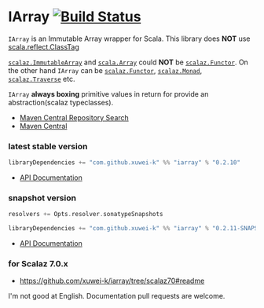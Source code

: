# IArray [![Build Status](https://secure.travis-ci.org/xuwei-k/iarray.png?branch=master)](http://travis-ci.org/xuwei-k/iarray)

`IArray` is an Immutable Array wrapper for Scala. This library does __NOT__ use [scala.reflect.ClassTag](https://github.com/scala/scala/blob/v2.11.2/src/library/scala/reflect/ClassTag.scala)

[`scalaz.ImmutableArray`](https://github.com/scalaz/scalaz/blob/scalaz-seven/core/src/main/scala/scalaz/ImmutableArray.scala) and [`scala.Array`](https://github.com/scala/scala/blob/v2.11.2/src/library/scala/Array.scala) could __NOT__ be [`scalaz.Functor`](https://github.com/scalaz/scalaz/blob/scalaz-seven/core/src/main/scala/scalaz/Functor.scala).
On the other hand `IArray` can be [`scalaz.Functor`](https://github.com/scalaz/scalaz/blob/scalaz-seven/core/src/main/scala/scalaz/Functor.scala), [`scalaz.Monad`](https://github.com/scalaz/scalaz/blob/scalaz-seven/core/src/main/scala/scalaz/Monad.scala), [`scalaz.Traverse`](https://github.com/scalaz/scalaz/blob/scalaz-seven/core/src/main/scala/scalaz/Traverse.scala) etc.

`IArray` __always boxing__ primitive values in return for provide an abstraction(scalaz typeclasses).


- [Maven Central Repository Search](http://search.maven.org/#search%7Cga%7C1%7Cg%3A%22com.github.xuwei-k%22)
- [Maven Central](http://repo1.maven.org/maven2/com/github/xuwei-k/)

### latest stable version

```scala
libraryDependencies += "com.github.xuwei-k" %% "iarray" % "0.2.10"
```

- [API Documentation](https://oss.sonatype.org/service/local/repositories/releases/archive/com/github/xuwei-k/iarray_2.11/0.2.10/iarray_2.11-0.2.10-javadoc.jar/!/index.html#iarray.IArray)

### snapshot version

```scala
resolvers += Opts.resolver.sonatypeSnapshots

libraryDependencies += "com.github.xuwei-k" %% "iarray" % "0.2.11-SNAPSHOT"
```

- [API Documentation](https://oss.sonatype.org/service/local/repositories/snapshots/archive/com/github/xuwei-k/iarray_2.11/0.2.11-SNAPSHOT/iarray_2.11-0.2.11-SNAPSHOT-javadoc.jar/!/index.html#iarray.IArray)


### for Scalaz 7.0.x

- <https://github.com/xuwei-k/iarray/tree/scalaz70#readme>



I'm not good at English. Documentation pull requests are welcome.
